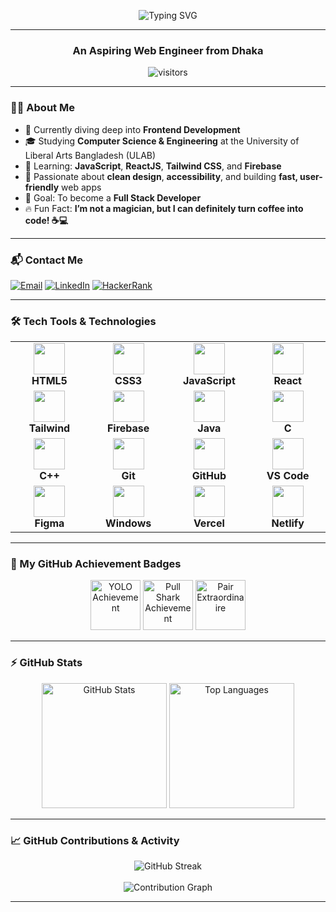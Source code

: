 <p align="center">
  <img src="https://readme-typing-svg.herokuapp.com?font=Fira+Code&weight=600&size=24&pause=1000&color=38BDF8&center=true&vCenter=true&width=435&lines=Hi+There!+I'm+Abida+Sultana+%F0%9F%91%8B;" alt="Typing SVG" />
</p>

---
<h3 align="center"> An Aspiring Web Engineer from Dhaka</h3>

<p align="center">
  <img src="https://komarev.com/ghpvc/?username=abida-sultana-ake&label=Profile+Views" alt="visitors" />
</p>

---

### 👩‍💻 About Me

- 💼 Currently diving deep into **Frontend Development**
- 🎓 Studying **Computer Science & Engineering** at the University of Liberal Arts Bangladesh (ULAB)
- 🌱 Learning: **JavaScript**, **ReactJS**, **Tailwind CSS**, and **Firebase**
- 🧠 Passionate about **clean design**, **accessibility**, and building **fast, user-friendly** web apps
- 🎯 Goal: To become a **Full Stack Developer**
- 🔥 Fun Fact: **I’m not a magician, but I can definitely turn coffee into code! ☕💻**

---

### 📬 Contact Me

[![Email](https://img.shields.io/badge/Gmail-D14836?style=for-the-badge&logo=gmail&logoColor=white)](mailto:abida.sultana.ake@gmail.com)
[![LinkedIn](https://img.shields.io/badge/LinkedIn-blue?style=for-the-badge&logo=linkedin&logoColor=white)](https://linkedin.com/in/abida-sultana-b7b3082b2)
[![HackerRank](https://img.shields.io/badge/HackerRank-2EC866?style=for-the-badge&logo=hackerrank&logoColor=white)](https://www.hackerrank.com/abida_sultana_a1)

---

### 🛠️ Tech Tools & Technologies

<table align="center">
  <tr>
    <td align="center" width="130">
      <img src="https://cdn.jsdelivr.net/gh/devicons/devicon/icons/html5/html5-original.svg" width="50" /><br><b>HTML5</b>
    </td>
    <td align="center" width="130">
      <img src="https://cdn.jsdelivr.net/gh/devicons/devicon/icons/css3/css3-original.svg" width="50" /><br><b>CSS3</b>
    </td>
    <td align="center" width="130">
      <img src="https://cdn.jsdelivr.net/gh/devicons/devicon/icons/javascript/javascript-original.svg" width="50" /><br><b>JavaScript</b>
    </td>
    <td align="center" width="130">
      <img src="https://cdn.jsdelivr.net/gh/devicons/devicon/icons/react/react-original.svg" width="50" /><br><b>React</b>
    </td>
  </tr>
  <tr>
    <td align="center" width="130">
      <img src="https://www.vectorlogo.zone/logos/tailwindcss/tailwindcss-icon.svg" width="50" /><br><b>Tailwind</b>
    </td>
    <td align="center" width="130">
      <img src="https://cdn.jsdelivr.net/gh/devicons/devicon/icons/firebase/firebase-plain.svg" width="50" /><br><b>Firebase</b>
    </td>
    <td align="center" width="130">
      <img src="https://cdn.jsdelivr.net/gh/devicons/devicon/icons/java/java-original.svg" width="50" /><br><b>Java</b>
    </td>
    <td align="center" width="130">
      <img src="https://cdn.jsdelivr.net/gh/devicons/devicon/icons/c/c-original.svg" width="50" /><br><b>C</b>
    </td>
  </tr>
  <tr>
    <td align="center" width="130">
      <img src="https://cdn.jsdelivr.net/gh/devicons/devicon/icons/cplusplus/cplusplus-original.svg" width="50" /><br><b>C++</b>
    </td>
    <td align="center" width="130">
      <img src="https://cdn.jsdelivr.net/gh/devicons/devicon/icons/git/git-original.svg" width="50" /><br><b>Git</b>
    </td>
    <td align="center" width="130">
      <img src="https://cdn.jsdelivr.net/gh/devicons/devicon/icons/github/github-original.svg" width="50" /><br><b>GitHub</b>
    </td>
    <td align="center" width="130">
      <img src="https://cdn.jsdelivr.net/gh/devicons/devicon/icons/vscode/vscode-original.svg" width="50" /><br><b>VS Code</b>
    </td>
  </tr>
  <tr>
    <td align="center" width="130">
      <img src="https://cdn.jsdelivr.net/gh/devicons/devicon/icons/figma/figma-original.svg" width="50" /><br><b>Figma</b>
    </td>
    <td align="center" width="130">
      <img src="https://cdn.jsdelivr.net/gh/devicons/devicon/icons/windows8/windows8-original.svg" width="50" /><br><b>Windows</b>
    </td>
    <td align="center" width="130">
      <img src="https://assets.vercel.com/image/upload/v1669992921/front/favicon/vercel/180x180.png" width="50" /><br><b>Vercel</b>
    </td>
    <td align="center" width="130">
      <img src="https://www.vectorlogo.zone/logos/netlify/netlify-icon.svg" width="50" /><br><b>Netlify</b>
    </td>
  </tr>
</table>

---

### 🥇 My GitHub Achievement Badges

<p align="center">
  <img src="https://github.githubassets.com/images/modules/profile/achievements/yolo-default.png" alt="YOLO Achievement" width="80" />
  <img src="https://github.githubassets.com/images/modules/profile/achievements/pull-shark-default.png" alt="Pull Shark Achievement" width="80" />
  <img src="https://github.githubassets.com/images/modules/profile/achievements/pair-extraordinaire-default.png" alt="Pair Extraordinaire" width="80" />
</p>

---

### ⚡ GitHub Stats

<div align="center">
  <img src="https://github-readme-stats.vercel.app/api?username=abida-sultana-ake&show_icons=true&theme=tokyonight" alt="GitHub Stats" height="200"/>
  <img src="https://github-readme-stats.vercel.app/api/top-langs/?username=abida-sultana-ake&layout=compact&theme=tokyonight" alt="Top Languages" height="200"/>
</div>

---

### 📈 GitHub Contributions & Activity

<p align="center">
  <img src="https://github-readme-streak-stats.herokuapp.com/?user=abida-sultana-ake&theme=tokyonight&hide_border=true&border_radius=10&date_format=M%20j%5B%2C%20Y%5D" alt="GitHub Streak" />
  <br><br>
  <img src="https://github-readme-activity-graph.vercel.app/graph?username=abida-sultana-ake&bg_color=0d1117&color=38BDF8&line=38BDF8&point=FFFFFF&area=true&hide_border=true" alt="Contribution Graph" />
</p>

---


